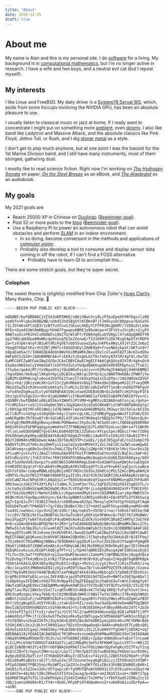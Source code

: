 ```yaml
---
title: "About"
date: 2020-12-25
draft: true
---
```


# About me

My name is Alan and this is my personal site.
I do [software][github] for a living.
My background is in [computational mathematics][gscholar], but I'm no longer active in research.
I have a wife and two boys, and a neutral evil cat (but I repeat myself).

## My interests

I like Linux and FreeBSD.
My daily driver is a [System76 Serval WS][serval], which, aside from some hiccups involving the NVIDIA GPU, has been an absolute pleasure to use.

I usually listen to classical music or jazz at home.
If I really want to concentrate I might put on something more [ambient](https://www.youtube.com/playlist?list=OLAK5uy_me_VUSOM-q8R9f7EIWEYtDAujpMKq8QgI), even [doomy](https://www.youtube.com/watch?v=7aDpCIDYDc8).
I also like band like Ladytron and Massive Attack, and the absolute classics like Pink Floyd, Jethro Tull, or Rush, and I dig [stoner metal](https://www.youtube.com/channel/UCknVpWR6m2Ijzkqo-aPXs_g) as a style.

I don't get to play much anymore, but at one point I was the bassist for the 1st Marine Division band, and I still have many instruments, most of them stringed, gathering dust.

I mostly like to read science fiction.
Right now I'm working on [*The Hydrogen Sonata*](https://www.goodreads.com/book/show/13497991-the-hydrogen-sonata) on paper, [*On the Steel Breeze*](https://www.goodreads.com/book/show/15999018-on-the-steel-breeze) as an eBook, and [*The Algebraist*](https://www.goodreads.com/book/show/12009.The_Algebraist) as an audiobook.

## My goals

My 2021 goals are:

- Reach 25000 XP in Chinese on [Duolingo][duolingo] ([Beeminder goal](https://www.beeminder.com/aliddell/hanyu)).
- Post 52 or more posts to the [blog](/posts) ([Beeminder goal](https://www.beeminder.com/aliddell/write-or-die)).
- Use a Raspberry Pi to power an autonomous robot that can avoid obstacles and perform [SLAM][slam] in an indoor environment.
    - In so doing, become conversant in the methods and applications of [computer vision][computer-vision].
    - Probably also develop a tool to consume and display sensor data coming in off the robot, if I can't find a FOSS alternative.
        - Probably have to learn Qt to accomplish this...

There are some stretch goals, but they're super secret.

### Colophon

The sweet theme is (slightly) modified from Chip Zoller's [Hugo Clarity](clarity). Many thanks, Chip. 🙏

```
-----BEGIN PGP PUBLIC KEY BLOCK-----

mQGNBF/bwfQBDADCjVISk3oKRIN6E/s8OjVBwn3ryOLzP7puEpeXhYNfKgvzlz0Q
yedUfn+Rlqko2k0ByNB/sUm453hdSBqSYrKCBm+BfjFJm9syvkC00ppsa/6aSxVG
rIL3SY4kvkPlnZ83r1zBfTu5fnxSJSEuxLhKEy7CFFP92NcgDKM7/lVODu5rLkOm
MfEn+Oym493Wt0mRBpgrhhHAfFgwaeoKBMI3a9OcWcpe+FZFlKtuJSrpRj+2jyFX
9AW7xuXzzFR1hVCvHbDWZviOkZfU/WldP7/FD06XqXLuGYU0gLl4fv6DpgN0OfYN
np27HOcqHU0peAMwNKc4p9XzoqTEZe2VonwQ/T321KbM7VJOk7RzgFApUTXrRDP4
2a+tz47p6r4nyFJB1uKfXRiFgVETobDS5uoxwZyAyJnKPGxAWyLXXjVrZ2CJm6yZ
YbagO7VOpCtKxrdtSZNljMHfcrE8SGDXDylZAHK9a9+frwxN6mjbpaf/bKTutd+7
n8paEam5acY/1H8AEQEAAbQnQWxhbiBMaWRkZWxsIDxlcGlwaHl0ZTJAcHJvdG9u
bWFpbC5jb20+iQHUBBMBCAA+FiEERzXjDxgULG1T0sfmXny83XlM/4gFAl/bwfQC
GwMFCQPCZwAFCwkIBwIGFQoJCAsCBBYCAwECHgECF4AACgkQXny83XlM/4ghxQv9
Eka8znKNIOalyIVHmG5AT/e5FYhVZoCvYUdpdQAkOupQ6SkRK9EPDphxzLTTxkJj
1Tkybo/qoAdjM7/fxVNazdYajYQsbN6nFoidzsvv+6IMv9q2FAWdpQj846h6NMQJ
/hgxXQme/9oduqClXKqU+6piyDLBIkajWAlgcSOrQcGjyzBA0THm68AcIPWW7jYw
IpBZPcUEMhWcnglv6ox4IEQfkk2TumjCTzbUVyhSqIxzGiDTmc/JAGJWOVeZQVGF
9Qsi+hd/jQRzzvWcXK+IuY1SrZyKnMmbkVv8UyITHAed9eZdBmpmMJ2CJfvwyERM
3NvU2SwZk2cMJKvnnHteO4tq7sJlvML5iZG3D/oQkZePUTf1eVBrxhOQGTP0FgnV
rwfo4hmZUgHua3Cxly0fbERNhA8159CuYae92OEBXEON+DiZo98TczH2FVgcP3T4
5hzJgLO7eSgGIUvr8nrdjpWZAWWVlvIYBeH5W6E1afXOEOIoB4PKfARI8YVyv+Ci
uQGNBF/bwfQBDACo00iAS56xYZWmFSJPtVM0+kgMRhzzD2A6Ono6lsnjaLrqxha+
YYcHMJIezrceSJjVcGXg0mC5NtsJGgXGAnCGcdIm5CBHeW7izCWPV8NTA0U8gYgJ
C/bRtGgcHIYRFxK61WmojId7BJWA0+lmeVwS6HkQMXp5L7KUwyr2U/5Ale/AtISm
aCtlAUPrulm3qzsUsDqXU6+hAy/2spVrcqLtALJjFOMByPgggw4WxXTI2Fm0/E35
xmNCRgKBn7Rf9iwQ7rB+1GCwNIL4IFiKezK79b8eqSr9BZp5v7PQ/7JTAdorQL6+
pFnFg6jMmDMsKBgUNeayx9mNcPDRWwmoc3XyOxcB/4CGeECvHrLfOE0EqV68RXN4
bKOiHYoSoFbFNPqgGgyoyWmdtmfZ7F9NKpNqC8JYLd88fEsULuojQWrox7lSWh9h
r0ljeLseEQUhQHBtYgvblAkLbG04dQY5EzJZGEwsr4YcpuIpe/0Qbuit+mn7ZGkG
0VkX0daHyKp0HysAEQEAAYkBvAQYAQgAJhYhBEc14w8YFCxtU9LH5l58vN15TP+I
BQJf28H0AhsMBQkDwmcAAAoJEF58vN15TP+IaUEL/jdyE705qpFaE/nsZ2oHpCfO
6A0bYTLMtoX7m9vJmjDHHTyiS1zpldZajQnHMYHtXjZxL7eElOCJwZWlveaWgwQI
ZAlWVxmq+cgK8m3vcDd3hv7mkLC7DyfklX0yluZWpr0CYtBY63rlMxjYSuc9xiZ6
sPizqMryvV+vYViJAaZlY49UuXAX9FEfHzCFCNMKU2u6YUznhEZ/BqC4izXAF+KI
6XVsBG/pt9/j7nEZrOfmifR915K8XPO1NNxp0Nc0ogGsVo5U6EZGbXXAKgxy/68V
p8LP3aU4bVUdi9wnpzfsuH8CN651GRKkKRmgLEm8+Ux4ZmHTdywX8WjKvswEXgS4
hYmRZ95CQyqtzFr6zuAk8YcMKgQByAYR150DvqdYTnJLwY9+wK6laqCpvJLswNza
Q2h7sFXOwrzoApwMQWLoEGpBUja9O77NShcSbIOvJDm8CUjPEL5ZmCc8Mya8WXL0
vOMfVLrkuSnTBJ27FAWKY006K5CpyZII0i/Kdr9JRJkCDQRf28LkARAApNJc6Ktq
xUVCwWZJ6xCNPqSYRrLENaQjLCa+f60EG9o4sWzqYIqxnnFXNQM0vngD47hPdu0h
5M2SowjczG623Yk3XfLRylctaNmL7LZxmP3xrTGi/3qFEZ52XQzhQ1V2gAS5fL/v
LhctaOujGUBm5VqmRZW2dqQK/RUc7LVPZqhfBrjLudgbBO4U96OZoYFrT5NtEVGt
ePCYbk2obsMQYJrNeHxtZ4NCLvjKgwnommQMykcennJQZdMWKILw+j4grNW6Yb7n
0EQKrRx8/FgxOgunHUzynn/64/KsapN0Nfo2ARIyx6RzRI+EQv0fDTLUf5XbSwiq
gq7rIqrQJu3YlrO3BIZ7HobJ/+X89DamwaR2IpL7NneylqCKYeYSpYhGUSpFCAqW
5OXUD4TeaP/TPAWIDT+7q/C8Qz3DdBet7DclS7+mXdlaw0F5VuyokN6ynmMdS+W9
Yaa4XC/uwhmxL+1pv3nnZjW/zd0crjAq/nqkV5+3VCN/2rna/r54KokrSO55e/6B
lz/c0Y/7W3Ei9+5iaZNUB74sJG+5wfUsN3tyDQYxGe9FWHui6cfkDlfK7zMoBWV/
Ueu3FpgZPjfw6kTAsEnQFzFdudDH8sAu9sZi0CK/GvV9EPCQRa0Z34Mfq7JUG7k0
W+DrxoGAnQ04GQuBPQQfWr6+ZRX+jpTeEA0AEQEAAbQzQWxhbiBMaWRkZWxsIChi
ZWVwIGJvb3ApIDxlcGlwaHl0ZTJAcHJvdG9ubWFpbC5jb20+iQJOBBMBCAA4FiEE
MwnypQT5seMc7KJvKveejOsHUV0FAl/bwuQCGwMFCwkIBwIGFQoJCAsCBBYCAwEC
HgECF4AACgkQKveejOsHUV0F2BAAm2QBoD0ilfC9qhs0gd3UJkHub3ErBJ8TFbqJ
xJ5im9eVCY9SoMRmgtBQWvz7E9ONXAklgqZQuFizchulZkXIDuVJYSwq0+PgHgKR
2NakYjh80z6Ti8QWCeGmAEcAjnfQHyLWAjNdJNiR8NyUJK9e9ky6Cgwr2EtS8mzQ
dSDqRsxv6vieLXEGbPckQQjpTPTrsij/5pH47qNRKZEh2Rasq4zWFIODVuGzDjE3
YfLTn+35L5wT7YUPkUUX+piZuunDwMlAesmoti3ameP67zWfBNG3G9ciRogdVQi4
TGzDc6giYTk4zNEnn1LkYA2/TShaxsAKn8rWtNr03LqfnqG+Z+KpgB76gKBPK8pk
YOSKtA+EAk3LQOK1N5q36g3Vy651i+BgG++MzVcL2cyyXj9xvTJJ0jxZSnKX/z+q
/Bx/JeipVS53MW8mXGEOIszUy2zuMZ0fCOwu78rlskuOKP9ZC9TKzASQqt/Uzoea
MzIfNyUuMtXkGSYA4N7BoN2XlxePHBgQf4kk4s9OwsMpbcqIcSfpDm8JFZDsOVzc
G/qPBcGfK4fpD1LvnjoLIKF4XB/ejpzDTdPEDGtb07Q1edh+NWfCe3bE3qn8QxlJ
3jG6pkkyw1FQIWGvVeQ2THi9vNpg45Z3gZFEGgqZ1ojhqKoG3w7sWnCZv6mgYyA7
5WwTxQ65Ag0EX9vC5AEQAMMu+WgHvH3WP2Ea7YSTDxBCt9fQCPzvSFED/I5vZCf8
qOg7lao/RyCZ8WzbcSSxlTicqK5vND1GrA8QvxK7TeSAp1RKQ/YuFqfhSuYr3nxi
ERe3naMiegxLVXey7kbQ/6jC029KUBQ6JWKR/C4WalTwY4/2ARs/2f8x4dpSNKdz
eWBVt2iGUIuF//wGPQDRYEAGFeJ1hBgcQTapqVBfn7V9IqYWmivRSndZgmCwfB3Y
9h7jVOzgNupDZLdU5YV018L/ztaKvEU+6Zi/vub/kwi9aGQvH6Xe0xmBHTOg3BXV
8mo1iBZyQ5DKhdNDZVLs51h8k4Kx4J+SjtnNJEEbOHyxFdBxyAR6v8z2dfC+2bJb
Fs5GSeFITgJ1I7tsXjrube71z/U1YC7klZ/qwH9I84m6vnnQgL8GDjaPOATIjSPY
eAAmXQzLFfM+jf/LCExXw5TPw3kpsRkvQyo5NTnygw3CkM5Wo68PTwKN1oc93gLV
+FGfQ3Qhvn2ku6ZIKThjSUyk5KnE2891Z8oJkF6dDR1ymipDXn46vCMCfDM8rBdk
53SHjXHCLOxz2LHLhrCXR9Q1wuc79ZsV5nnAqwDxqkr4d4k+aMo8xSFTCy0bsQ0i
XbVeSim243Igaql/U6655Ky/YOuD3D8+EDCcZSL2LEv6H9YYTqCH6fjS8SRZ+UqT
ABEBAAGJAjYEGAEIACAWIQQzCfKlBPmx4xzsom8q956M6wdRXQUCX9vC5AIbDAAK
CRAq956M6wdRXQAfD/9S3n/a1rHTkEBWZj8QBi+2pQprddWXdbvoYxEuF7JrLowK
PiIcLM+Lb34oTd0XUGTaXAXaS7ijaGJ3NbgMz3mFSs9FHkWF2gu1st97l+rW6iZZ
gLBCZoBdBrW5ZYj435YrGOFQWkQnbR9eTInw7FDGibWvYQyFwhgKcd3ITFxyTIcq
9iGlCZQ+FI/hgnutZMHrezqt/LGyll1THn7pQ3f2GfswBSk9kp7K0bU/surDt0ki
AyQpvOd5DJQaYlzzfJIYK8mEQYaRkyZrZE5uEsvf41yV2LJZQHlFk829UePrjPIW
rQSsEKwM5aBU3sruEjTl/b5yUJe/IFZVzuneteyg6gKi8iLvjZZfX9nm2St93NFr
kPIpOJQAH2fPQK2hvp/My3WPZyc2pZX7oJngOKYfOixIBck3hXB83DdB8SzB4K+I
2mS01v7Le5ZZnesIHn/VhfqvpccKrfg5MhTQFeAYU0D93i37cD76iwVei42bqt+W
AtXAhTe+4AjA0/td9cZRkwGtXTI4teZaoagJp+KQo+umZJKUX1Sxsk+/Q8KY27pp
SbXMOETKg67GTSLlExObPhGpUiZ1X4XZoHkU/To1HP9/l+YbhFXad5JI90u2zc15
JQbj2amnuXOd8S+R1/fY4r+9SdC/RFp6Pi9T4bQe0enxZrvvKd6VAisuZGrPpA==
=asNC
-----END PGP PUBLIC KEY BLOCK-----
```

[blog]: /posts
[clarity]: https://github.com/chipzoller/hugo-clarity
[computer-vision]: https://en.wikipedia.org/wiki/Computer_vision
[duolingo]: https://www.duolingo.com/profile/tangenttree
[github]: https://github.com/aliddell
[gscholar]: https://scholar.google.com/citations?hl=en&user=aOC9X6oAAAAJ
[serval]: https://system76.com/laptops/serval
[slam]: https://en.wikipedia.org/wiki/Simultaneous_localization_and_mapping